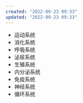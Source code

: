 ```yaml
---
created: "2022-09-23 09:33"
updated: "2022-09-23 09:33"
---
```

- 运动系统
- 消化系统
- 呼吸系统
- 泌尿系统
- 生殖系统
- 内分泌系统
- 免疫系统
- 神经系统
- 循环系统